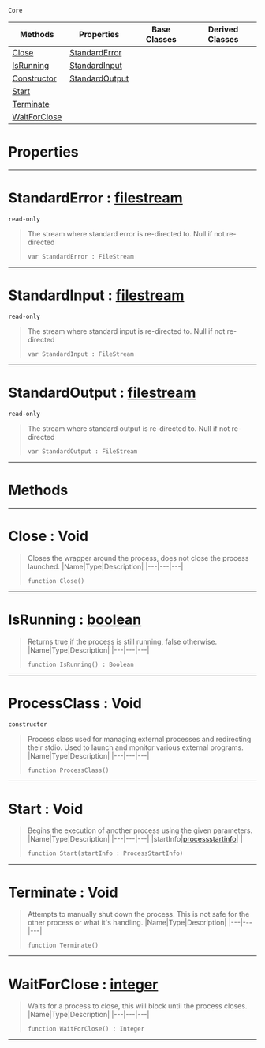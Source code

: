  `Core`

|Methods|Properties|Base Classes|Derived Classes|
|---|---|---|---|
|[ Close](https://github.com/PlasmaEngine/PlasmaDocs/blob/master/code_reference/lightning_base_types/processclass.markdown#close-void)|[ StandardError](https://github.com/PlasmaEngine/PlasmaDocs/blob/master/code_reference/lightning_base_types/processclass.markdown#standarderror-plasma-engin)| | |
|[ IsRunning](https://github.com/PlasmaEngine/PlasmaDocs/blob/master/code_reference/lightning_base_types/processclass.markdown#isrunning-plasma-engine-do)|[ StandardInput](https://github.com/PlasmaEngine/PlasmaDocs/blob/master/code_reference/lightning_base_types/processclass.markdown#standardinput-plasma-engin)| | |
|[ Constructor](https://github.com/PlasmaEngine/PlasmaDocs/blob/master/code_reference/lightning_base_types/processclass.markdown#processclass-void)|[ StandardOutput](https://github.com/PlasmaEngine/PlasmaDocs/blob/master/code_reference/lightning_base_types/processclass.markdown#standardoutput-plasma-engi)| | |
|[ Start](https://github.com/PlasmaEngine/PlasmaDocs/blob/master/code_reference/lightning_base_types/processclass.markdown#start-void)| | | |
|[ Terminate](https://github.com/PlasmaEngine/PlasmaDocs/blob/master/code_reference/lightning_base_types/processclass.markdown#terminate-void)| | | |
|[ WaitForClose](https://github.com/PlasmaEngine/PlasmaDocs/blob/master/code_reference/lightning_base_types/processclass.markdown#waitforclose-plasma-engine)| | | |


 #  Properties


---  
 #  StandardError : [filestream](https://github.com/PlasmaEngine/PlasmaDocs/blob/master/code_reference/lightning_base_types/filestream.markdown)

 `read-only`

> The stream where standard error is re-directed to. Null if not re-directed
> ``` lang=cpp, name=Lightning
> var StandardError : FileStream


---  
 #  StandardInput : [filestream](https://github.com/PlasmaEngine/PlasmaDocs/blob/master/code_reference/lightning_base_types/filestream.markdown)

 `read-only`

> The stream where standard input is re-directed to. Null if not re-directed
> ``` lang=cpp, name=Lightning
> var StandardInput : FileStream


---  
 #  StandardOutput : [filestream](https://github.com/PlasmaEngine/PlasmaDocs/blob/master/code_reference/lightning_base_types/filestream.markdown)

 `read-only`

> The stream where standard output is re-directed to. Null if not re-directed
> ``` lang=cpp, name=Lightning
> var StandardOutput : FileStream


---  
 #  Methods


---  
 #  Close : Void

> Closes the wrapper around the process, does not close the process launched.
> |Name|Type|Description|
> |---|---|---|
> ``` lang=cpp, name=Lightning
> function Close()
> ``` 


---  
 #  IsRunning : [boolean](https://github.com/PlasmaEngine/PlasmaDocs/blob/master/code_reference/lightning_base_types/boolean.markdown)

> Returns true if the process is still running, false otherwise.
> |Name|Type|Description|
> |---|---|---|
> ``` lang=cpp, name=Lightning
> function IsRunning() : Boolean
> ``` 


---  
 #  ProcessClass : Void

 `constructor`

> Process class used for managing external processes and redirecting their stdio. Used to launch and monitor various external programs.
> |Name|Type|Description|
> |---|---|---|
> ``` lang=cpp, name=Lightning
> function ProcessClass()
> ``` 


---  
 #  Start : Void

> Begins the execution of another process using the given parameters. 
> |Name|Type|Description|
> |---|---|---|
> |startInfo|[processstartinfo](https://github.com/PlasmaEngine/PlasmaDocs/blob/master/code_reference/lightning_base_types/processstartinfo.markdown)| |
> ``` lang=cpp, name=Lightning
> function Start(startInfo : ProcessStartInfo)
> ``` 


---  
 #  Terminate : Void

> Attempts to manually shut down the process. This is not safe for the other process or what it's handling.
> |Name|Type|Description|
> |---|---|---|
> ``` lang=cpp, name=Lightning
> function Terminate()
> ``` 


---  
 #  WaitForClose : [integer](https://github.com/PlasmaEngine/PlasmaDocs/blob/master/code_reference/lightning_base_types/integer.markdown)

> Waits for a process to close, this will block until the process closes.
> |Name|Type|Description|
> |---|---|---|
> ``` lang=cpp, name=Lightning
> function WaitForClose() : Integer
> ``` 


---  
 

 